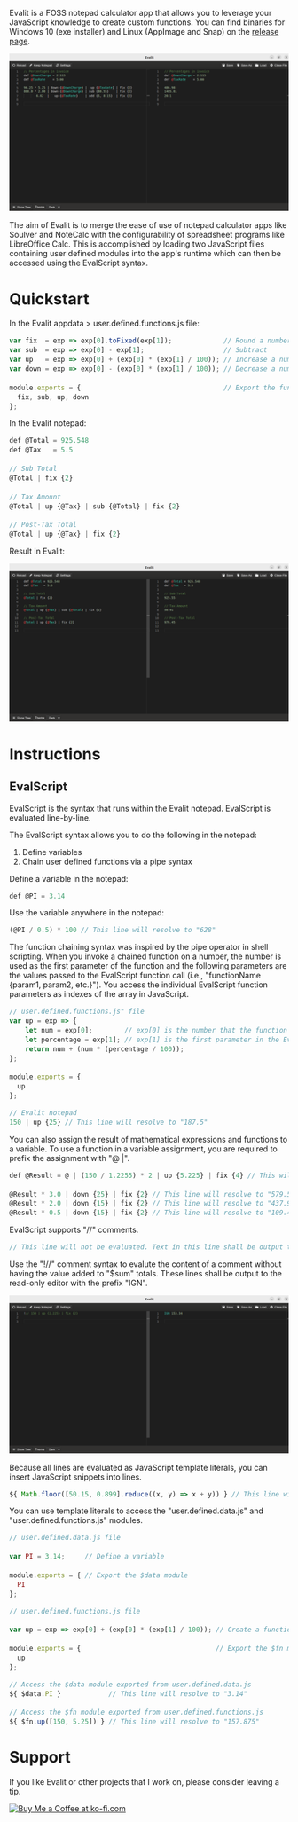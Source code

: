 Evalit is a FOSS notepad calculator app that allows you to leverage your JavaScript
knowledge to create custom functions. You can find binaries for Windows 10 (exe installer)
and Linux (AppImage and Snap) on the [release page](https://github.com/MTDonovan/Evalit/releases).

![Alt text](screenshots/BasicExample.png)

The aim of Evalit is to merge the ease of use of notepad calculator apps like Soulver and
NoteCalc with the configurability of spreadsheet programs like LibreOffice Calc. This is
accomplished by loading two JavaScript files containing user defined modules into the
app's runtime which can then be accessed using the EvalScript syntax.

# Quickstart

In the Evalit appdata > user.defined.functions.js file:

``` js
var fix  = exp => exp[0].toFixed(exp[1]);             // Round a number to a specific point
var sub  = exp => exp[0] - exp[1];                    // Subtract
var up   = exp => exp[0] + (exp[0] * (exp[1] / 100)); // Increase a number by a percentage
var down = exp => exp[0] - (exp[0] * (exp[1] / 100)); // Decrease a number by a percentage

module.exports = {                                    // Export the functions
  fix, sub, up, down
};
```

In the Evalit notepad:

``` js
def @Total = 925.548
def @Tax   = 5.5

// Sub Total
@Total | fix {2}

// Tax Amount
@Total | up {@Tax} | sub {@Total} | fix {2}

// Post-Tax Total
@Total | up {@Tax} | fix {2}
```

Result in Evalit:

![Alt text](screenshots/InvoiceExample.png)

# Instructions

## EvalScript

EvalScript is the syntax that runs within the Evalit notepad. EvalScript is evaluated
line-by-line.

The EvalScript syntax allows you to do the following in the notepad:
1. Define variables
2. Chain user defined functions via a pipe syntax

Define a variable in the notepad:

``` js
def @PI = 3.14
```

Use the variable anywhere in the notepad:

``` js
(@PI / 0.5) * 100 // This line will resolve to "628"
```

The function chaining syntax was inspired by the pipe operator in shell scripting. When you invoke a chained function on a number, the number is used as the first parameter of the function and the following parameters are the values passed to the EvalScript function call (i.e., "functionName {param1, param2, etc.}"). You access the individual EvalScript function parameters as indexes of the array in JavaScript.

``` js
// user.defined.functions.js" file
var up = exp => {
    let num = exp[0];        // exp[0] is the number that the function is being called on.
    let percentage = exp[1]; // exp[1] is the first parameter in the EvalScript function parameters (i.e. "up {param1}").
    return num + (num * (percentage / 100));
};

module.exports = {
  up
};
```

``` js
// Evalit notepad
150 | up {25} // This line will resolve to "187.5"
```

You can also assign the result of mathematical expressions and functions to a variable. To
use a function in a variable assignment, you are required to prefix the assignment with "@
|".

``` js
def @Result = @ | (150 / 1.2255) * 2 | up {5.225} | fix {4} // This will assign the value "257.5887" to "@Result"

@Result * 3.0 | down {25} | fix {2} // This line will resolve to "579.57"
@Result * 2.0 | down {15} | fix {2} // This line will resolve to "437.9"
@Result * 0.5 | down {15} | fix {2} // This line will resolve to "109.48"
```

EvalScript supports "//" comments.

``` js
// This line will not be evaluated. Text in this line shall be output to the read-only editor verbatim.
```

Use the "!//" comment syntax to evalute the content of a comment without having the value added to "$sum" totals. These lines shall be output to the read-only editor with the prefix "IGN".

![Alt text](screenshots/IGNExample.png)

Because all lines are evaluated as JavaScript template literals, you can insert JavaScript snippets into lines.

``` js
${ Math.floor([50.15, 0.899].reduce((x, y) => x + y)) } // This line will resolve to "51"
```

You can use template literals to access the "user.defined.data.js" and "user.defined.functions.js" modules.

``` js
// user.defined.data.js file

var PI = 3.14;     // Define a variable

module.exports = { // Export the $data module
  PI
};
```

``` js
// user.defined.functions.js file

var up = exp => exp[0] + (exp[0] * (exp[1] / 100)); // Create a function

module.exports = {                                  // Export the $fn module
  up
};
```

``` js
// Access the $data module exported from user.defined.data.js
${ $data.PI }            // This line will resolve to "3.14"

// Access the $fn module exported from user.defined.functions.js
${ $fn.up([150, 5.25]) } // This line will resolve to "157.875"
```

# Support

If you like Evalit or other projects that I work on, please consider leaving a tip.

<a href='https://ko-fi.com/K3K0M68XX' target='_blank'><img height='36' style='border:0px;height:36px;' src='https://storage.ko-fi.com/cdn/kofi2.png?v=3' border='0' alt='Buy Me a Coffee at ko-fi.com' /></a>
